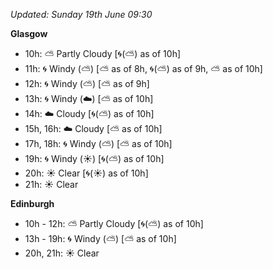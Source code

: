 *Updated: Sunday 19th June 09:30*

**Glasgow**

* 10h: :partly_sunny: Partly Cloudy [:cyclone:(:partly_sunny:) as of 10h]
* 11h: :cyclone: Windy (:partly_sunny:) [:partly_sunny: as of 8h, :cyclone:(:partly_sunny:) as of 9h, :partly_sunny: as of 10h]
* 12h: :cyclone: Windy (:partly_sunny:) [:partly_sunny: as of 9h]
* 13h: :cyclone: Windy (:cloud:) [:partly_sunny: as of 10h]
* 14h: :cloud: Cloudy [:cyclone:(:partly_sunny:) as of 10h]
* 15h, 16h: :cloud: Cloudy [:partly_sunny: as of 10h]
* 17h, 18h: :cyclone: Windy (:partly_sunny:) [:partly_sunny: as of 10h]
* 19h: :cyclone: Windy (:sunny:) [:cyclone:(:partly_sunny:) as of 10h]
* 20h: :sunny: Clear [:cyclone:(:sunny:) as of 10h]
* 21h: :sunny: Clear

**Edinburgh**

* 10h - 12h: :partly_sunny: Partly Cloudy [:cyclone:(:partly_sunny:) as of 10h]
* 13h - 19h: :cyclone: Windy (:partly_sunny:) [:partly_sunny: as of 10h]
* 20h, 21h: :sunny: Clear
